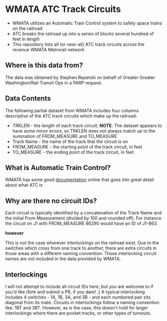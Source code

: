 # WMATA ATC Track Circuits

* WMATA utilizes an Automatic Train Control system to safely space trains on the railroad
* ATC breaks the railroad up into a series of blocks several hundred of feet in length
* This repository lists all (or near-all) ATC track circuits across the revenue WMATA Metrorail network

## Where is this data from?

The data was obtained by Stephen Repetski on behalf of Greater Greater Washington/Rail Transit Ops in a PARP request.

## Data Contents

The following partial dataset from WMATA includes four columns descriptive of the ATC track circuits which make up the railroad:
* TRKLEN - the length of each track circuit; **NOTE**: The dataset appears to have some minor errors, so TRKLEN does not always match up to the summation of FROM_MEASURE and TO_MEASURE
* Track Name - the name of the track that the circuit is on
* FROM_MEASURE - the starting point of the track circuit, in feet
* TO_MEASURE - the ending point of the track circuit, in feet

## What is Automatic Train Control?

WMATA has some good [documentation](https://www.wmata.com/business/procurement/solicitations/documents/RFI%2002202015%20DRAFT%20SOW%20SYSTEMS.pdf#page=7) online that goes into great detail about what ATC is

## Why are there no circuit IDs?

Each circuit is typically identified by a concatenation of the Track Name and the initial From Measurement (divided by 100 and rounded off). For instance the circuit on J1 with FROM_MEASURE 86295 would have an ID of J1-863.

**however**

This is not the case wherever interlockings on the railroad exist. Due to the switches which cross from one track to another, there are extra circuits in those areas with a different naming convention.
Those interlocking circuit names are not included in the data provided by WMATA.

## Interlockings

I will not attempt to include all circuit IDs here, but you are welcome to if you'd like (fork and submit a PR, if you dare! ;)
A typical interlocking includes 4 switches - 1A, 1B, 3A, and 3B - and each numbered pair sits diagonal from its mate. Circuits in interlockings follow a naming convention like: 1BT and 3BT. However, as is the case, this doesn't hold for larger interlockings where there are pocket tracks, or other types of turnouts.
